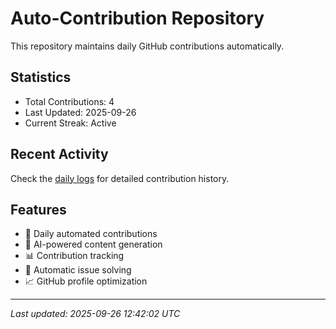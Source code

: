 # Auto-Contribution Repository

This repository maintains daily GitHub contributions automatically.

## Statistics

- Total Contributions: 4
- Last Updated: 2025-09-26
- Current Streak: Active

## Recent Activity

Check the [daily logs](./contributions/daily_logs/) for detailed contribution history.

## Features

- 🔄 Daily automated contributions
- 🤖 AI-powered content generation
- 📊 Contribution tracking
- 🐛 Automatic issue solving
- 📈 GitHub profile optimization

---
*Last updated: 2025-09-26 12:42:02 UTC*

